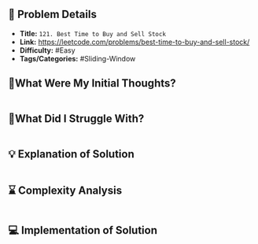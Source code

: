 ## 📝 Problem Details

- **Title:** `121. Best Time to Buy and Sell Stock`
- **Link:** https://leetcode.com/problems/best-time-to-buy-and-sell-stock/
- **Difficulty:** #Easy 
- **Tags/Categories:** #Sliding-Window 

## 💭What Were My Initial Thoughts?

```

```

## 🤔What Did I Struggle With?

```

```

## 💡 Explanation of Solution

```

```

## ⌛ Complexity Analysis

```

```

## 💻 Implementation of Solution

```cpp

```